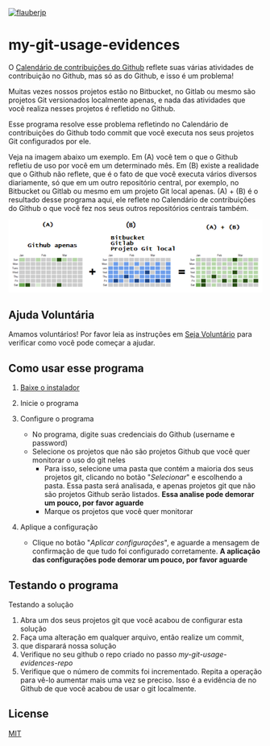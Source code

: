 [![flauberjp](https://circleci.com/gh/flauberjp/my-git-usage-evidences.svg?style=shield)](https://circleci.com/gh/flauberjp/my-git-usage-evidences/tree/master)
# my-git-usage-evidences

O [Calendário de contribuições do Github](https://help.github.com/pt/github/setting-up-and-managing-your-github-profile/viewing-contributions-on-your-profile#contributions-calendar) 
reflete suas várias atividades de contribuição no Github, mas só as do Github, e isso é um problema!

Muitas vezes nossos projetos estão no Bitbucket, no Gitlab ou mesmo são projetos 
Git versionados localmente apenas, e nada das atividades que você realiza nesses projetos é 
refletido no Github.

Esse programa resolve esse problema refletindo no Calendário de contribuições do Github 
todo commit que você executa nos seus projetos Git configurados por ele.

Veja na imagem abaixo um exemplo. Em (A) você tem o que o Github refletiu de uso por você em um 
determinado mês. Em (B) existe a realidade que o Github não reflete, que é o fato de que
você executa vários diversos diariamente, só que em um outro repositório central, por exemplo,
no Bitbucket ou Gitlab ou mesmo em um projeto Git local apenas. (A) + (B) é o resultado desse programa
aqui, ele reflete no Calendário de contribuições do Github o que você fez nos seus outros repositórios 
centrais também.   

![Resultado do uso desse programa](static/exemploGraficoDeUso.png "Resultado do uso desse programa")

## Ajuda Voluntária
Amamos voluntários! Por favor leia as instruções em [Seja Voluntário](CONTRIBUTING.md) para verificar como você pode começar a ajudar.

## Como usar esse programa

1. [Baixe o instalador](https://github.com/flauberjp/my-git-usage-evidences/releases/tag/1.3-SNAPSHOT)

2. Inicie o programa

3. Configure o programa
    * No programa, digite suas credenciais do Github 
    (username e password)
    * Selecione os projetos que não são projetos Github que você quer
    monitorar o uso do git neles
      * Para isso, selecione uma pasta que contém a maioria dos seus
      projetos git, clicando no botão "_Selecionar_" e escolhendo a pasta.
      Essa pasta será analisada, e apenas projetos git que não são projetos
      Github serão listados. 
      **Essa analise pode demorar um pouco, por favor aguarde**
      * Marque os projetos que você quer monitorar

4. Aplique a configuração
    * Clique no botão "_Aplicar configurações_", e aguarde a mensagem
    de confirmação de que tudo foi configurado corretamente.
    **A aplicação das configurações pode demorar um pouco, por favor aguarde** 

## Testando o programa

Testando a solução
1. Abra um dos seus projetos git que você acabou de configurar esta solução
2. Faça uma alteração em qualquer arquivo, então realize um commit, 
3. que disparará nossa solução
4. Verifique no seu github o repo criado no passo _my-git-usage-evidences-repo_
5. Verifique que o número de commits foi incrementado. 
Repita a operação para vê-lo aumentar mais uma vez se preciso. 
Isso é a evidência de no Github de que você acabou de usar o git localmente.

## License
[MIT](https://pt.wikipedia.org/wiki/Licen%C3%A7a_MIT)


